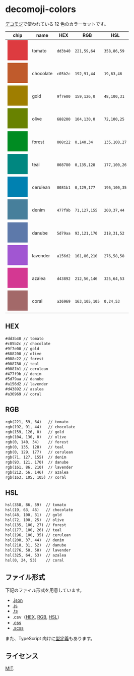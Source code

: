 # decomoji-colors

[デコモジ](https://github.com/decomoji/slack-reaction-decomoji)で使われている 12 色のカラーセットです。

| chip                                       | name      | HEX      | RGB           | HSL          |
| ------------------------------------------ | --------- | -------- | ------------- | ------------ |
| ![tomato](./src/images/0_tomato.png)       | tomato    | `dd3b40` | `221,59,64`   | `358,86,59`  |
| ![chocolate](./src/images/1_chocolate.png) | chocolate | `c05b2c` | `192,91,44`   | `19,63,46`   |
| ![gold](./src/images/2_gold.png)           | gold      | `9f7e00` | `159,126,0`   | `48,100,31`  |
| ![olive](./src/images/3_olive.png)         | olive     | `688200` | `104,130,0`   | `72,100,25`  |
| ![forest](./src/images/4_forest.png)       | forest    | `008c22` | `0,140,34`    | `135,100,27` |
| ![teal](./src/images/5_teal.png)           | teal      | `008780` | `0,135,128`   | `177,100,26` |
| ![cerulean](./src/images/6_cerulean.png)   | cerulean  | `0081b1` | `0,129,177`   | `196,100,35` |
| ![denim](./src/images/7_denim.png)         | denim     | `477f9b` | `71,127,155`  | `200,37,44`  |
| ![danube](./src/images/8_danube.png)       | danube    | `5d79aa` | `93,121,170`  | `218,31,52`  |
| ![lavender](./src/images/9_lavender.png)   | lavender  | `a156d2` | `161,86,210`  | `276,58,58`  |
| ![azalea](./src/images/10_azalea.png)      | azalea    | `d43892` | `212,56,146`  | `325,64,53`  |
| ![coral](./src/images/11_coral.png)        | coral     | `a36969` | `163,105,105` | `0,24,53`    |

## HEX

```
#dd3b40 // tomato
#c05b2c // chocolate
#9f7e00 // gold
#688200 // olive
#008c22 // forest
#008780 // teal
#0081b1 // cerulean
#477f9b // denim
#5d79aa // danube
#a156d2 // lavender
#d43892 // azalea
#a36969 // coral
```

## RGB

```
rgb(221, 59, 64)   // tomato
rgb(192, 91, 44)   // chocolate
rgb(159, 126, 0)   // gold
rgb(104, 130, 0)   // olive
rgb(0, 140, 34)    // forest
rgb(0, 135, 128)   // teal
rgb(0, 129, 177)   // cerulean
rgb(71, 127, 155)  // denim
rgb(93, 121, 170)  // danube
rgb(161, 86, 210)  // lavender
rgb(212, 56, 146)  // azalea
rgb(163, 105, 105) // coral
```

## HSL

```
hsl(358, 86, 59)  // tomato
hsl(19, 63, 46)   // chocolate
hsl(48, 100, 31)  // gold
hsl(72, 100, 25)  // olive
hsl(135, 100, 27) // forest
hsl(177, 100, 26) // teal
hsl(196, 100, 35) // cerulean
hsl(200, 37, 44)  // denim
hsl(218, 31, 52)  // danube
hsl(276, 58, 58)  // lavender
hsl(325, 64, 53)  // azalea
hsl(0, 24, 53)    // coral
```

## ファイル形式

下記のファイル形式を用意しています。

- [.json](src/DecomojiColors.json)
- [.js](src/DecomojiColors.js)
- [.ts](src/DecomojiColors.ts)
- .csv（[HEX](src/DecomojiColorsHEX.csv), [RGB](src/DecomojiColorsRGB.csv), [HSL](src/DecomojiColorsHSL.csv)）
- [.css](src/DecomojiClors.css)
- [.scss](src/DecomojiClors.scss)

また、TypeScript 向けに[型定義](src/models/)もあります。

## ライセンス

[MIT](LICENSE).
